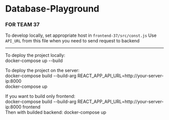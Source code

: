 # Database-Playground

### FOR TEAM 37
To develop locally, set appropriate host in `frontend-37/src/const.js`
Use `API_URL` from this file when you need to send request to backend

---

To deploy the project locally:<br>
docker-compose up --build

To deploy the project on the server:<br>
docker-compose build --build-arg REACT_APP_API_URL=http://your-server-ip:8000<br>
docker-compose up

If you want to build only frontend:<br>
docker-compose build --build-arg REACT_APP_API_URL=http://your-server-ip:8000 frontend<br>
Then with builded backend: docker-compose up
